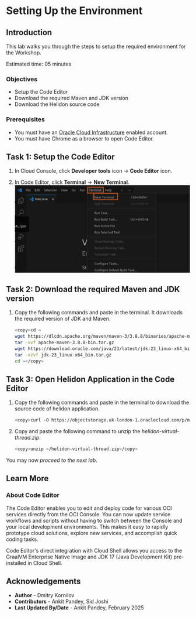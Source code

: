 # Setting Up the Environment

## Introduction

This lab walks you through the steps to setup the required environment for the Workshop.

Estimated time: 05 minutes

### Objectives

* Setup the Code Editor
* Download the required Maven and JDK version
* Download the Helidon source code

### Prerequisites

* You must have an [Oracle Cloud Infrastructure](https://cloud.oracle.com/en_US/cloud-infrastructure) enabled account.
* You must have Chrome as a browser to open Code Editor.



## Task 1: Setup the Code Editor

1. In Cloud Console, click **Developer tools** icon -> **Code Editor** icon.
    
2. In Code Editor, click **Terminal** -> **New Terminal**.
    ![Open Terminal](images/open-terminal.png)

## Task 2: Download the required Maven and JDK version

1. Copy the following commands and paste in the terminal. It downloads the required version of JDK and Maven.

    ```bash
    <copy>cd ~
    wget https://dlcdn.apache.org/maven/maven-3/3.8.8/binaries/apache-maven-3.8.8-bin.tar.gz
    tar -xvf apache-maven-3.8.8-bin.tar.gz
    wget https://download.oracle.com/java/23/latest/jdk-23_linux-x64_bin.tar.gz
    tar -xzvf jdk-23_linux-x64_bin.tar.gz
    cd ~</copy>
    ```

## Task 3: Open Helidon Application in the Code Editor

1.  Copy the following commands and paste in the terminal to download the source code of helidon application.

    ```bash
    <copy>curl -O https://objectstorage.uk-london-1.oraclecloud.com/p/mtb2d7fzfQKf9XEuSimkOBQnmR5yfbjUwcnPaMpAN5fcd8ENKwtzzlGeOrdpkZPt/n/lrv4zdykjqrj/b/ankit-bucket/o/helidon-virtual-thread.zip</copy>
    ```
    

2. Copy and paste the following command to unzip the *helidon-virtual-thread.zip*.
    ```bash
    <copy>unzip ~/helidon-virtual-thread.zip</copy>
    ```

You may now *proceed to the next lab*.

## Learn More

### About Code Editor

The Code Editor enables you to edit and deploy code for various OCI services directly from the OCI Console. You can now update service workflows and scripts without having to switch between the Console and your local development environments. This makes it easy to rapidly prototype cloud solutions, explore new services, and accomplish quick coding tasks.

Code Editor's direct integration with Cloud Shell allows you access to the GraalVM Enterprise Native Image and JDK 17 (Java Development Kit) pre-installed in Cloud Shell.

## Acknowledgements

* **Author** - Dmitry Kornilov
* **Contributors** - Ankit Pandey, Sid Joshi
* **Last Updated By/Date** - Ankit Pandey, February 2025
